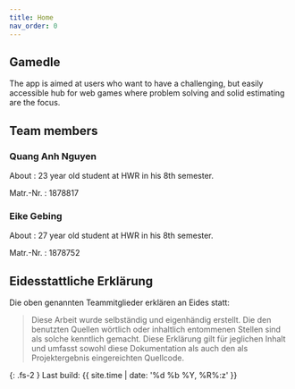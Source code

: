 ```yaml
---
title: Home
nav_order: 0
---
```



## Gamedle

The app is aimed at users who want to have a challenging, but easily accessible hub
for web games where problem solving and solid estimating are the focus.

## Team members

### Quang Anh Nguyen

About
: 23 year old student at HWR in his 8th semester.

Matr.-Nr.
: 1878817

### Eike Gebing


About
: 27 year old student at HWR in his 8th semester.

Matr.-Nr.
: 1878752

## Eidesstattliche Erklärung

Die oben genannten Teammitglieder erklären an Eides statt:

> Diese Arbeit wurde selbständig und eigenhändig erstellt. Die den benutzten Quellen wörtlich oder inhaltlich entommenen Stellen sind als solche kenntlich gemacht. Diese Erklärung gilt für jeglichen Inhalt und umfasst sowohl diese Dokumentation als auch den als Projektergebnis eingereichten Quellcode.

{: .fs-2 }
Last build: {{ site.time | date: '%d %b %Y, %R%:z' }}
